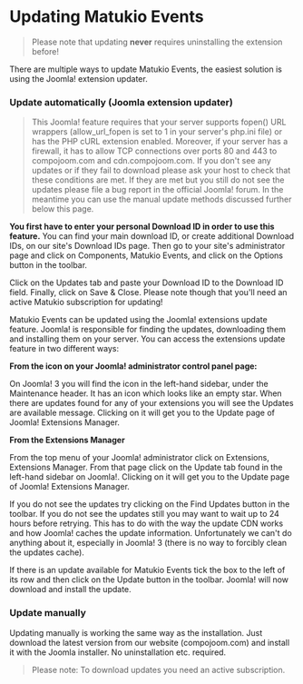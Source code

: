 # Updating Matukio Events

> Please note that updating **never** requires uninstalling the extension before!


There are multiple ways to update Matukio Events, the easiest solution is using the Joomla! extension updater.

### Update automatically (Joomla extension updater)

>This Joomla! feature requires that your server supports fopen() URL wrappers (allow_url_fopen is set to 1 in your server's php.ini file) or has the PHP cURL extension enabled. Moreover, if your server has a firewall, it has to allow TCP connections over ports 80 and 443 to compojoom.com and cdn.compojoom.com. If you don't see any updates or if they fail to download please ask your host to check that these conditions are met. If they are met but you still do not see the updates please file a bug report in the official Joomla! forum. In the meantime you can use the manual update methods discussed further below this page.

**You first have to enter your personal Download ID in order to use this feature.** You can find your main download ID, or create additional Download IDs, on our site's Download IDs page. Then go to your site's administrator page and click on Components, Matukio Events, and click on the Options button in the toolbar. 

Click on the Updates tab and paste your Download ID to the Download ID field. Finally, click on Save & Close. Please note though that you'll need an active Matukio subscription for updating!


Matukio Events can be updated using the Joomla! extensions update feature. Joomla! is responsible for finding the updates, downloading them and installing them on your server. You can access the extensions update feature in two different ways:

**From the icon on your Joomla! administrator control panel page:**

On Joomla! 3 you will find the icon in the left-hand sidebar, under the Maintenance header. It has an icon which looks like an empty star. When there are updates found for any of your extensions you will see the Updates are available message. Clicking on it will get you to the Update page of Joomla! Extensions Manager.

**From the Extensions Manager**

From the top menu of your Joomla! administrator click on Extensions, Extensions Manager. From that page click on the Update tab found in the left-hand sidebar on Joomla!. Clicking on it will get you to the Update page of Joomla! Extensions Manager.

If you do not see the updates try clicking on the Find Updates button in the toolbar. If you do not see the updates still you may want to wait up to 24 hours before retrying. This has to do with the way the update CDN works and how Joomla! caches the update information. Unfortunately we can't do anything about it, especially in Joomla! 3 (there is no way to forcibly clean the updates cache).

If there is an update available for Matukio Events tick the box to the left of its row and then click on the Update button in the toolbar. Joomla! will now download and install the update.


### Update manually

Updating manually is working the same way as the installation. Just download the latest version from our website (compojoom.com) and install it with the Joomla installer. No uninstallation etc. required.


> Please note: To download updates you need an active subscription.